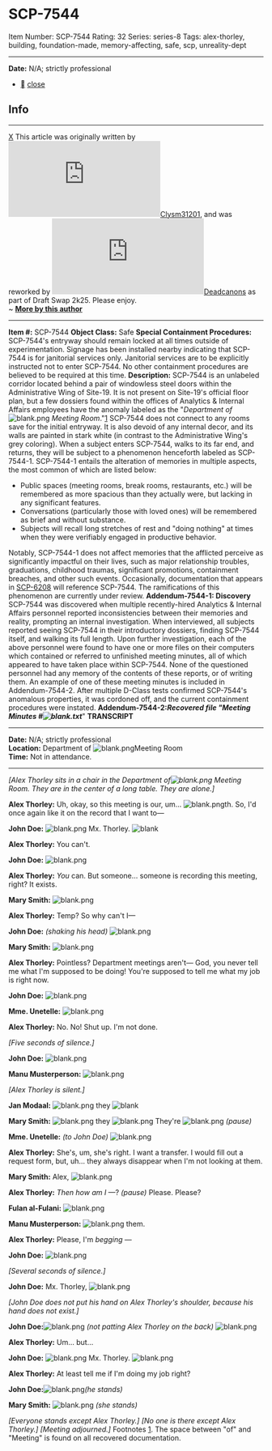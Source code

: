 # SCP-7544
Item Number: SCP-7544
Rating: 32
Series: series-8
Tags: alex-thorley, building, foundation-made, memory-affecting, safe, scp, unreality-dept

---

**Date:** N/A; strictly professional
  * [](javascript:;)
[close](javascript:;)
## Info
* * *
[X](javascript:;)
This article was originally written by [![Clysm31201](https://www.wikidot.com/avatar.php?userid=7717943&amp;size=small&amp;timestamp=1749314067)](http://www.wikidot.com/user:info/clysm31201)[Clysm31201](http://www.wikidot.com/user:info/clysm31201), and was reworked by [![Deadcanons](https://www.wikidot.com/avatar.php?userid=2821677&amp;size=small&amp;timestamp=1749314067)](http://www.wikidot.com/user:info/deadcanons)[Deadcanons](http://www.wikidot.com/user:info/deadcanons) as part of Draft Swap 2k25. Please enjoy.  
~
**[More by this author](/deadcanons-author-page)**
* * *

**Item #:** SCP-7544
**Object Class:** Safe
**Special Containment Procedures:**
SCP-7544's entryway should remain locked at all times outside of experimentation. Signage has been installed nearby indicating that SCP-7544 is for janitorial services only. Janitorial services are to be explicitly instructed not to enter SCP-7544.
No other containment procedures are believed to be required at this time.
**Description:**
SCP-7544 is an unlabeled corridor located behind a pair of windowless steel doors within the Administrative Wing of Site-19. It is not present on Site-19's official floor plan, but a few dossiers found within the offices of Analytics & Internal Affairs employees have the anomaly labeled as the "_Department of_ ![blank.png](https://scp-wiki.wdfiles.com/local--files/scp-7544/blank.png) _Meeting Room_."[1](javascript:;)
SCP-7544 does not connect to any rooms save for the initial entryway. It is also devoid of any internal decor, and its walls are painted in stark white (in contrast to the Administrative Wing's grey coloring).
When a subject enters SCP-7544, walks to its far end, and returns, they will be subject to a phenomenon henceforth labeled as SCP-7544-1.
SCP-7544-1 entails the alteration of memories in multiple aspects, the most common of which are listed below:
  * Public spaces (meeting rooms, break rooms, restaurants, etc.) will be remembered as more spacious than they actually were, but lacking in any significant features.
  * Conversations (particularly those with loved ones) will be remembered as brief and without substance.
  * Subjects will recall long stretches of rest and "doing nothing" at times when they were verifiably engaged in productive behavior.

Notably, SCP-7544-1 does not affect memories that the afflicted perceive as significantly impactful on their lives, such as major relationship troubles, graduations, childhood traumas, significant promotions, containment breaches, and other such events.
Occasionally, documentation that appears in [SCP-6208](/scp-6208) will reference SCP-7544. The ramifications of this phenomenon are currently under review.
**Addendum-7544-1: Discovery**
SCP-7544 was discovered when multiple recently-hired Analytics & Internal Affairs personnel reported inconsistencies between their memories and reality, prompting an internal investigation. When interviewed, all subjects reported seeing SCP-7544 in their introductory dossiers, finding SCP-7544 itself, and walking its full length.
Upon further investigation, each of the above personnel were found to have one or more files on their computers which contained or referred to unfinished meeting minutes, all of which appeared to have taken place within SCP-7544. None of the questioned personnel had any memory of the contents of these reports, or of writing them. An example of one of these meeting minutes is included in Addendum-7544-2.
After multiple D-Class tests confirmed SCP-7544's anomalous properties, it was cordoned off, and the current containment procedures were instated.
**Addendum-7544-2:_Recovered file "Meeting Minutes #![blank](https://siddobox.wdfiles.com/local--files/redundancyplayhousetheater/blank).txt_**" 
**TRANSCRIPT**
* * *
**Date:** N/A; strictly professional  
**Location:** Department of ![blank.png](https://scp-wiki.wdfiles.com/local--files/scp-7544/blank.png)Meeting Room  
**Time:** Not in attendance. 
* * *
_[Alex Thorley sits in a chair in the Department of![blank.png](https://scp-wiki.wdfiles.com/local--files/scp-7544/blank.png) Meeting Room. They are in the center of a long table. They are alone.]_  
  
**Alex Thorley:** Uh, okay, so this meeting is our, um… ![blank.png](https://scp-wiki.wdfiles.com/local--files/scp-7544/blank.png)th. So, I'd once again like it on the record that I want to—  
  
**John Doe:** ![blank.png](https://scp-wiki.wdfiles.com/local--files/scp-7544/blank.png) Mx. Thorley. ![blank](https://siddobox.wdfiles.com/local--files/redundancyplayhousetheater/blank)  
  
**Alex Thorley:** You can't.  
  
**John Doe:** ![blank.png](https://scp-wiki.wdfiles.com/local--files/scp-7544/blank.png)  
  
**Alex Thorley:** _You_ can. But someone… someone is recording this meeting, right? It exists.  
  
**Mary Smith:** ![blank.png](https://scp-wiki.wdfiles.com/local--files/scp-7544/blank.png)  
  
**Alex Thorley:** Temp? So why can't I—  
  
**John Doe:** _(shaking his head)_ ![blank.png](https://scp-wiki.wdfiles.com/local--files/scp-7544/blank.png)  
  
**Mary Smith:** ![blank.png](https://scp-wiki.wdfiles.com/local--files/scp-7544/blank.png)  
  
**Alex Thorley:** Pointless? Department meetings aren't— God, you never tell me what I'm supposed to be doing! You're supposed to tell me what my job is right now.  
  
**John Doe:** ![blank.png](https://scp-wiki.wdfiles.com/local--files/scp-7544/blank.png)  
  
**Mme. Unetelle:** ![blank.png](https://scp-wiki.wdfiles.com/local--files/scp-7544/blank.png)  
  
**Alex Thorley:** No. No! Shut up. I'm not done.  
  
_[Five seconds of silence.]_  
  
**John Doe:** ![blank.png](https://scp-wiki.wdfiles.com/local--files/scp-7544/blank.png)  
  
**Manu Musterperson:** ![blank.png](https://scp-wiki.wdfiles.com/local--files/scp-7544/blank.png)  
  
_[Alex Thorley is silent.]_  
  
**Jan Modaal:** ![blank.png](https://scp-wiki.wdfiles.com/local--files/scp-7544/blank.png) they ![blank](https://siddobox.wdfiles.com/local--files/redundancyplayhousetheater/blank)  
  
**Mary Smith:** ![blank.png](https://scp-wiki.wdfiles.com/local--files/scp-7544/blank.png) they ![blank.png](https://scp-wiki.wdfiles.com/local--files/scp-7544/blank.png) They're ![blank.png](https://scp-wiki.wdfiles.com/local--files/scp-7544/blank.png) _(pause)_  
  
  
**Mme. Unetelle:** _(to John Doe)_ ![blank.png](https://scp-wiki.wdfiles.com/local--files/scp-7544/blank.png)  
  
**Alex Thorley:** She's, um, she's right. I want a transfer. I would fill out a request form, but, uh… they always disappear when I'm not looking at them.  
  
**Mary Smith:** Alex, ![blank.png](https://scp-wiki.wdfiles.com/local--files/scp-7544/blank.png)  
  
**Alex Thorley:** _Then how am I_ —? _(pause)_ Please. Please?  
  
**Fulan al-Fulani:** ![blank.png](https://scp-wiki.wdfiles.com/local--files/scp-7544/blank.png)  
  
**Manu Musterperson:** ![blank.png](https://scp-wiki.wdfiles.com/local--files/scp-7544/blank.png) them.  
  
**Alex Thorley:** Please, I'm _begging_ —  
  
**John Doe:** ![blank.png](https://scp-wiki.wdfiles.com/local--files/scp-7544/blank.png)  
  
_[Several seconds of silence.]_  
  
**John Doe:** Mx. Thorley, ![blank.png](https://scp-wiki.wdfiles.com/local--files/scp-7544/blank.png)  
  
_[John Doe does not put his hand on Alex Thorley's shoulder, because his hand does not exist.]_  
  
**John Doe:**![blank.png](https://scp-wiki.wdfiles.com/local--files/scp-7544/blank.png) _(not patting Alex Thorley on the back)_ ![blank.png](https://scp-wiki.wdfiles.com/local--files/scp-7544/blank.png)  
  
**Alex Thorley:** Um… but…  
  
**John Doe:** ![blank.png](https://scp-wiki.wdfiles.com/local--files/scp-7544/blank.png) Mx. Thorley. ![blank.png](https://scp-wiki.wdfiles.com/local--files/scp-7544/blank.png)  
  
**Alex Thorley:** At least tell me if I'm doing my job right?  
  
**John Doe:**![blank.png](https://scp-wiki.wdfiles.com/local--files/scp-7544/blank.png)_(he stands)_  
  
**Mary Smith:** ![blank.png](https://scp-wiki.wdfiles.com/local--files/scp-7544/blank.png) _(she stands)_  
  
_[Everyone stands except Alex Thorley.]_
_[No one is there except Alex Thorley.]_
_[Meeting adjourned.]_
Footnotes
[1](javascript:;). The space between "of" and "Meeting" is found on all recovered documentation.